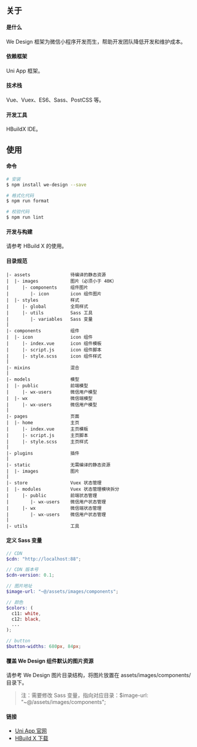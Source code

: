 ## 关于

#### 是什么

We Design 框架为微信小程序开发而生，帮助开发团队降低开发和维护成本。

#### 依赖框架

Uni App 框架。

#### 技术栈

Vue、Vuex、ES6、Sass、PostCSS 等。

#### 开发工具

HBuildX IDE。

## 使用

#### 命令

```bash
# 安装
$ npm install we-design --save

# 格式化代码
$ npm run format

# 校验代码
$ npm run lint
```

#### 开发与构建

请参考 HBuild X 的使用。

#### 目录规范

```
|- assets               待编译的静态资源
|  |- images            图片（必须小于 40K）
|     |- components     组件图片
|        |- icon        icon 组件图片
|  |- styles            样式
|     |- global         全局样式
|     |- utils          Sass 工具
|        |- variables   Sass 变量
|
|- components           组件
|  |- icon              icon 组件
|     |- index.vue      icon 组件模板
|     |- script.js      icon 组件脚本
|     |- style.scss     icon 组件样式
|
|- mixins               混合
|
|- models               模型
|  |- public            前端模型
|     |- wx-users       微信用户模型
|  |- wx                微信端模型
|     |- wx-users       微信用户模型
|
|- pages                页面
|  |- home              主页
|     |- index.vue      主页模板
|     |- script.js      主页脚本
|     |- style.scss     主页样式
|
|- plugins              插件
|
|- static               无需编译的静态资源
|  |- images            图片
|
|- store                Vuex 状态管理
|  |- modules           Vuex 状态管理模块拆分
|     |- public         前端状态管理
|        |- wx-users    微信用户状态管理
|     |- wx             微信端状态管理
|        |- wx-users    微信用户状态管理
|
|- utils                工具
```

#### 定义 Sass 变量

```scss
// CDN
$cdn: "http://localhost:88";

// CDN 版本号
$cdn-version: 0.1;

// 图片地址
$image-url: "~@/assets/images/components";

// 颜色
$colors: (
  c11: white,
  c12: black,
  ...
);

// button
$button-widths: 680px, 84px;
```

#### 覆盖 We Design 组件默认的图片资源

请参考 We Design 图片目录结构，将图片放置在 assets/images/components/ 目录下。
> 注：需要修改 Sass 变量，指向对应目录：$image-url: "~@/assets/images/components";

#### 链接

- [Uni App 官网](https://uniapp.dcloud.io/)
- [HBuild X 下载](https://www.dcloud.io/hbuilderx.html)
